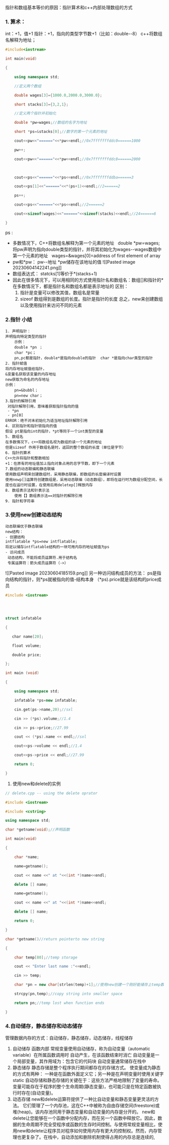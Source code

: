 指针和数组基本等价的原因：指针算术和c++内部处理数组的方式
### 1. 算术：
int：+1，值+1
指针：+1，指向的类型字节数+1（比如：double--8）
c++将数组名解释为地址；
```c++
#include<iostream>

int main(void)

{

    using namespace std;

    //定义两个数组

    double wages[3]={1000.0,2000.0,3000.0};

    short stacks[3]={3,2,1};

    //定义两个指针并初始化

    double *pw=wages;//数组的名字为地址

    short *ps=&stacks[0];//数字的第一个元素的地址

    cout<<pw<<"======"<<*pw<<endl;//0x7fffffffddc0======1000

    pw++;

    cout<<pw<<"======"<<*pw<<endl;//0x7fffffffddc8======2000

  

    cout<<ps<<"======"<<*ps<<endl;//0x7fffffffddba======3

    cout<<ps[1]<<"======"<<*(ps+1)<<endl;//2======2

    ps++;

    cout<<ps<<"======"<<*ps<<endl;//2======2

    cout<<sizeof(wages)<<"======"<<sizeof(stacks)<<endl;//24======6

}
```
ps :
- 多数情况下，C++将数组名解释为第一个元素的地址
  double *pw=wages;
  将pw声明为指向double类型的指针，并将其初始化为wages--wages数组中第一个元素的地址
  wages=&wages\[0]=address of first element of array
- pw和*pw： pw--地址  \*pw储存在该地址的值
![[Pasted image 20230604142241.png]]
- 数组表达式：
 statcks\[1]等价于*(stacks+1)
 - 因此在很多情况下，可以用相同的方式使用指针名和数组名：数组\[]和指针的*
 在多数情况下，都是指针名和数组名都是表示地址的
 区别：
	 1. 指针是变量可以修改其值，数组名是常量
	 2. sizeof 数组得到是数组的长度。指针是指针的长度
总之，new来创建数组以及使用指针来访问不同的元素
### 2.指针  小结
	1. 声明指针：
	声明指向特定类型的指针
		示例：
		double *pn ；
		char *pc；
		pn,pc都是指针，double*是指向double的指针  char *是指向char类型的指针
	2. 指针赋值
	将内存地址赋值给指针，
	&变量名获取该变量的内存地址
	new获取为命名的内存地址
	示例：
		pn=&bubbl；
		pn=new char；
	3.指针的解除引用
	 对指针解除引用，意味着获取指针指向的值
	 - *pn
	 - pn[0]
	ERROR：绝不对未初始化为适当地址指针解除引用
	4. 区别指针和指针锁指向的值
	假设 pt是指向int的指针，*pt等同于一个int类型的变量
	5. 数组名
	在多数情况下，c++将数组名视为数组的读一个元素的地址
	但是sizeof 作用于数组名是时，返回的整个数组的长度（单位是字节）
	6. 指针的算术
	C++允许将指针和整数相加
	+1：在原有的地址值加上指向对象占用的总字节数，即下一个元素
	7.数组的动态联编和静态联编
	使用数组声明来创建数组时，采用静态联编，即数组的长度编译时设置
	使用newp[]运算符创建数组是，采用动态联编（动态数组），即将在运行时为数组分配空间，长度也在运行时设置，在使用后用deletep[]释放内存
	8. 数组表示法和针表示法
		使用【】数组表示法==对指针的解除引用
	9. 指针和字符串
### 3.使用new创建动态结构
	动态联编优于静态联编
	new结构：
	- 创建结构
	intflatable *ps=new intflatable;
	将足以储存intflatable结构的一块可用内存的地址赋值为ps
	- 访问成员
	 动态结构，不能将成员运算符.用于结构名
	 专属运算符：箭头成员运算符（->）

![[Pasted image 20230604185159.png]]
	另一种访问结构成员的方法：
		ps是指向结构的指针，则*ps就被指向的值-结构本身
		（*ps).price就是该结构的price成员
``` c++
#include <iostream>

  
  

struct infatable

{

   char name[20];

   float volume;

   double price;

};

int main (void)

{  

    using namespace std;

    infatable *ps=new infatable;

    cin.get(ps->name,20);//sxl

    cin >> (*ps).volume;//1.4

    cin >> ps->price;//27.99

    cout << (*ps).name << endl;//sxl

    cout<<ps->volume << endl;//1.4

    cout<<ps->price << endl;//27.99

    return 0;

}
```
1.   使用new和delete的实例
```c++
// delete.cpp -- using the delete oprator

#include <iostream>

#include <cstring>

using namespace std;

char *getname(void);//声明函数

int main(void)

{

    char *name;

    name=getname();

    cout << name <<" at "<<(int *)name<<endl;

    delete [] name;

    name=getname();

    cout << name <<" at "<<(int *)name<<endl;

    delete [] name;

    return 0;

}

char *getname()//return pointerto new string

{

    char temp[80];//temp storage

    cout << "Enter last name :"<<endl;

    cin >> temp;

    char *pn = new char[strlen(temp)+1];//使用new创建一个刚好能储存上temp数组的字符串的内存块，包括空字符

    strcpy(pn,temp);//copy string into smaller space

    return pn;//temp lost when function ends

}
```
### 4.自动储存，静态储存和动态储存
管理数据内存的方式：自动储存，静态储存，动态储存，线程储存
1. 自动储存
函数内部 常规变量使用自动储存，称为自动变量（automatic variable）在所属函数调用时 自动产生，在该函数结束时消亡
自动变量是一个局部变量，其作用域为：包含它的代码块
自动变量通常储存在栈中
2. 静态储存
静态存储是整个程序执行期间都存在的存储方式。
使变量成为静态的方式有两种：
	一种是在函数外面定义它；另一种是在声明变量时使用关键字static
自动存储和静态存储的关键在于：这些方法严格地限制了变量的寿命。变量可能存在于程序的整个生命周期(静态变量)，也可能只是在特定函数被执行时存在(自动变量)。
3. 动态存储
new和delete运算符提供了一种比自动变量和静态变量更灵活的方法。
它们管理了一个内存池，这在C++中被称为自由存储空间(freestore)或堆(heap)。该内存池同用于静态变量和自动变量的内存是分开的。
new和delete让您能够在一个函数中分配内存，而在另一个函数中释放它。因此，数据的生命周期不完全受程序或函数的生存时间控制。与使用常规变量相比，使用new和delete让程序员对程序如何使用内存有更大的控制权。然而，内存管理也更复杂了。在栈中，自动添加和删除机制使得占用的内存总是连续的,
